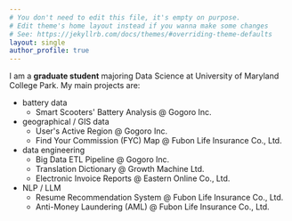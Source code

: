 ```yaml
---
# You don't need to edit this file, it's empty on purpose.
# Edit theme's home layout instead if you wanna make some changes
# See: https://jekyllrb.com/docs/themes/#overriding-theme-defaults
layout: single
author_profile: true
---
```


I am a **graduate student** majoring Data Science at University of Maryland College Park. My main projects are:
- battery data
  - Smart Scooters' Battery Analysis @ Gogoro Inc.
- geographical / GIS data
  - User's Active Region @ Gogoro Inc.
  - Find Your Commission (FYC) Map @ Fubon Life Insurance Co., Ltd.
- data engineering
  - Big Data ETL Pipeline @ Gogoro Inc.
  - Translation Dictionary @ Growth Machine Ltd.
  - Electronic Invoice Reports @ Eastern Online Co., Ltd.
- NLP / LLM
  - Resume Recommendation System @ Fubon Life Insurance Co., Ltd.
  - Anti-Money Laundering (AML) @ Fubon Life Insurance Co., Ltd.
